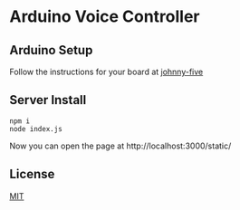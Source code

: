# Arduino Voice Controller

## Arduino Setup
Follow the instructions for your board at [johnny-five]


## Server Install

```
npm i
node index.js
```

Now you can open the page at http://localhost:3000/static/


## License
[MIT]

[Web Speech Api]: <https://github.com/mdn/web-speech-api/>
[johnny-five]: <http://johnny-five.io/>
[MIT]: License
